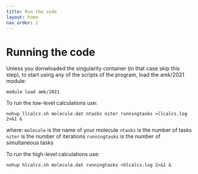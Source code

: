 ```yaml
---
title: Run the code
layout: home
nav_order: 2
---
```


# Running the code

Unless you donwloaded the singularity container (in that case skip this step), to start using any of the scripts of the program, load the amk/2021 module:
```
module load amk/2021
```
To run the low-level calculations use:
```
nohup llcalcs.sh molecule.dat ntasks niter runningtasks >llcalcs.log 2>&1 &
```
where:
<code>molecule</code> is the name of your molecule
<code>ntasks</code> is the number of tasks
<code>niter</code> is the number of iterations
<code>runningtasks</code> is the number of simultaneous tasks

To run the high-level calculations use:
```
nohup hlcalcs.sh molecule.dat runningtasks >hlcalcs.log 2>&1 &
```
